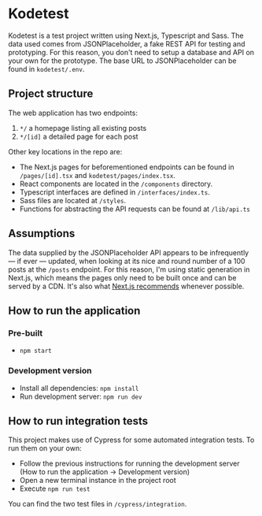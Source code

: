 # Kodetest

Kodetest is a test project written using Next.js, Typescript and Sass. The data used comes from JSONPlaceholder, a fake REST API for testing and prototyping. For this reason, you don't need to setup a database and API on your own for the prototype. The base URL to JSONPlaceholder can be found in `kodetest/.env`.

## Project structure
The web application has two endpoints:
1. `*/` a homepage listing all existing posts
2. `*/[id]` a detailed page for each post

Other key locations in the repo are:

- The Next.js pages for beforementioned endpoints can be found in `/pages/[id].tsx` and `kodetest/pages/index.tsx`.
- React components are located in the `/components` directory.
- Typescript interfaces are defined in `/interfaces/index.ts`.
- Sass files are located at `/styles`.
- Functions for abstracting the API requests can be found at `/lib/api.ts`

## Assumptions
The data supplied by the JSONPlaceholder API appears to be infrequently — if ever — updated, when looking at its nice and round number of a 100 posts at the `/posts` endpoint. For this reason, I'm using static generation in Next.js, which means the pages only need to be built once and can be served by a CDN. It's also what [Next.js recommends](https://nextjs.org/docs/basic-features/pages) whenever possible.

## How to run the application
### Pre-built
- `npm start`

### Development version
- Install all dependencies: `npm install`
- Run development server: `npm run dev`

## How to run integration tests
This project makes use of Cypress for some automated integration tests. To run them on your own:

- Follow the previous instructions for running the development server (How to run the application -> Development version)
- Open a new terminal instance in the project root
- Execute `npm run test`

You can find the two test files in `/cypress/integration`.